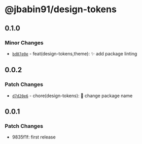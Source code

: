 # @jbabin91/design-tokens

## 0.1.0

### Minor Changes

- [`bd07e0e`](https://github.com/jbabin91/turbo-odyssey/commit/bd07e0ed1edede1e3e4670d739e69ccf4f36f77f) - feat(design-tokens,theme): :sparkles: add package linting

## 0.0.2

### Patch Changes

- [`d7d20e6`](https://github.com/jbabin91/turbo-odyssey/commit/d7d20e6a2365be308807f66b7a580c6adf7631b8) - chore(design-tokens): :hammer: change package name

## 0.0.1

### Patch Changes

- 9835f1f: first release

